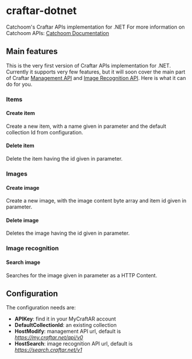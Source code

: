 # craftar-dotnet
Catchoom's Craftar APIs implementation for .NET
For more information on Catchoom APIs: [Catchoom Documentation](http://documentation.catchoom.com/documentation)

## Main features
This is the very first version of Craftar APIs implementation for .NET. Currently it supports very few features, but it will soon cover the main part of Craftar [Management API](http://documentation.catchoom.com/documentation/management-api/) and [Image Recognition API](http://documentation.catchoom.com/documentation/image-recognition-api/).
Here is what it can do for you.

### Items
#### Create item
Create a new item, with a name given in parameter and the default collection Id from configuration.
#### Delete item
Delete the item having the id given in parameter.

### Images
#### Create image
Create a new image, with the image content byte array and item id given in parameter.
#### Delete image
Deletes the image having the id given in parameter.

### Image recognition
#### Search image
Searches for the image given in parameter as a HTTP Content.

## Configuration
The configuration needs are:
* **APIKey**: find it in your MyCraftAR account
* **DefaultCollectionId**: an existing collection
* **HostModify**: management API url, default is _https://my.craftar.net/api/v0_
* **HostSearch**: image recognition API url, default is _https://search.craftar.net/v1_
